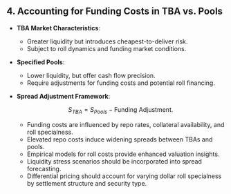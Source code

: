 ## 4. Accounting for Funding Costs in TBA vs. Pools

- **TBA Market Characteristics**:
  - Greater liquidity but introduces cheapest-to-deliver risk.
  - Subject to roll dynamics and funding market conditions.

- **Specified Pools**:
  - Lower liquidity, but offer cash flow precision.
  - Require adjustments for funding costs and potential roll financing.

- **Spread Adjustment Framework**:
  
  $$
  S_{TBA} = S_{Pools} - \text{Funding Adjustment}.
  $$
  
  - Funding costs are influenced by repo rates, collateral availability, and roll specialness.
  - Elevated repo costs induce widening spreads between TBAs and pools.
  - Empirical models for roll costs provide enhanced valuation insights.
  - Liquidity stress scenarios should be incorporated into spread forecasting.
  - Differential pricing should account for varying dollar roll specialness by settlement structure and security type.

